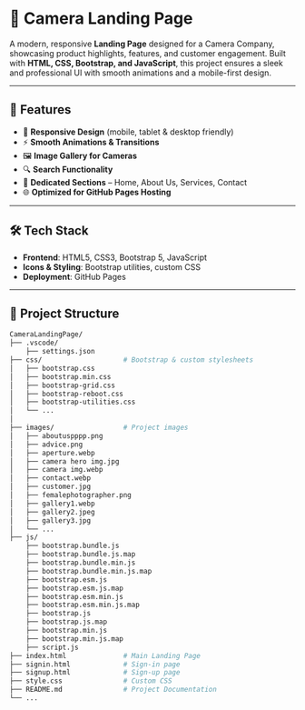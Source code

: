 # 📸 Camera Landing Page

A modern, responsive **Landing Page** designed for a Camera Company, showcasing product highlights, features, and customer engagement. Built with **HTML, CSS, Bootstrap, and JavaScript**, this project ensures a sleek and professional UI with smooth animations and a mobile-first design.

---

## 🚀 Features
- 🎨 **Responsive Design** (mobile, tablet & desktop friendly)  
- ⚡ **Smooth Animations & Transitions**  
- 🖼️ **Image Gallery for Cameras**  
- 🔍 **Search Functionality**  
- 📑 **Dedicated Sections** – Home, About Us, Services, Contact  
- 🌐 **Optimized for GitHub Pages Hosting**

---

## 🛠️ Tech Stack
- **Frontend**: HTML5, CSS3, Bootstrap 5, JavaScript  
- **Icons & Styling**: Bootstrap utilities, custom CSS  
- **Deployment**: GitHub Pages  

---

## 📂 Project Structure
```bash
CameraLandingPage/
├── .vscode/
    ├── settings.json
├── css/                    # Bootstrap & custom stylesheets
│   ├── bootstrap.css
│   ├── bootstrap.min.css
│   ├── bootstrap-grid.css
│   ├── bootstrap-reboot.css
│   ├── bootstrap-utilities.css
│   └── ...
│
├── images/                 # Project images
│   ├── aboutuspppp.png
│   ├── advice.png
│   ├── aperture.webp
│   ├── camera hero img.jpg
│   ├── camera img.webp
│   ├── contact.webp
│   ├── customer.jpg
│   ├── femalephotographer.png
│   ├── gallery1.webp
│   ├── gallery2.jpeg
│   ├── gallery3.jpg
│   └── ...
├── js/
    ├── bootstrap.bundle.js
    ├── bootstrap.bundle.js.map
    ├── bootstrap.bundle.min.js
    ├── bootstrap.bundle.min.js.map
    ├── bootstrap.esm.js
    ├── bootstrap.esm.js.map
    ├── bootstrap.esm.min.js
    ├── bootstrap.esm.min.js.map
    ├── bootstrap.js
    ├── bootstrap.js.map
    ├── bootstrap.min.js
    ├── bootstrap.min.js.map
    ├── script.js
├── index.html              # Main Landing Page
├── signin.html             # Sign-in page
├── signup.html             # Sign-up page
├── style.css               # Custom CSS
├── README.md               # Project Documentation
└── ...
